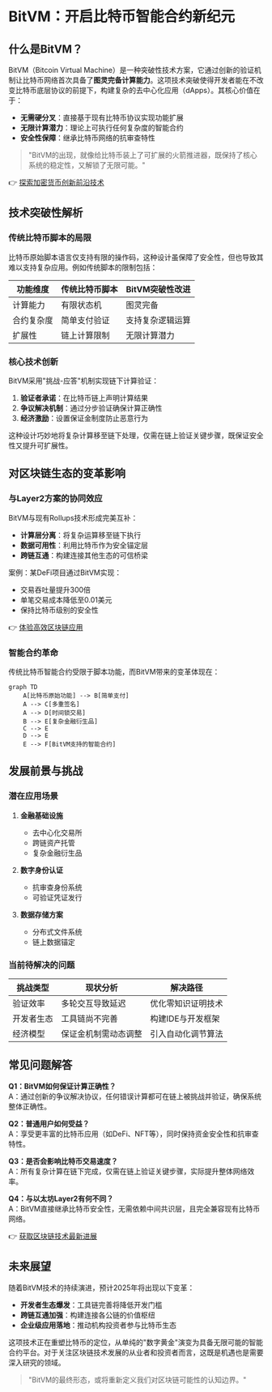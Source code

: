 # BitVM：开启比特币智能合约新纪元

## 什么是BitVM？

BitVM（Bitcoin Virtual Machine）是一种突破性技术方案，它通过创新的验证机制让比特币网络首次具备了**图灵完备计算能力**。这项技术突破使得开发者能在不改变比特币底层协议的前提下，构建复杂的去中心化应用（dApps）。其核心价值在于：

- **无需硬分叉**：直接基于现有比特币协议实现功能扩展
- **无限计算潜力**：理论上可执行任何复杂度的智能合约
- **安全性保障**：继承比特币网络的抗审查特性

> "BitVM的出现，就像给比特币装上了可扩展的火箭推进器，既保持了核心系统的稳定性，又解锁了无限可能。"

👉 [探索加密货币创新前沿技术](https://bit.ly/okx_welcome)

## 技术突破性解析

### 传统比特币脚本的局限
比特币原始脚本语言仅支持有限的操作码，这种设计虽保障了安全性，但也导致其难以支持复杂应用。例如传统脚本的限制包括：

| 功能维度       | 传统比特币脚本 | BitVM突破性改进 |
|----------------|----------------|------------------|
| 计算能力       | 有限状态机     | 图灵完备         |
| 合约复杂度     | 简单支付验证   | 支持复杂逻辑运算 |
| 扩展性         | 链上计算限制   | 无限计算潜力     |

### 核心技术创新
BitVM采用"挑战-应答"机制实现链下计算验证：
1. **验证者承诺**：在比特币链上声明计算结果
2. **争议解决机制**：通过分步验证确保计算正确性
3. **经济激励**：设置保证金制度防止恶意行为

这种设计巧妙地将复杂计算移至链下处理，仅需在链上验证关键步骤，既保证安全性又提升可扩展性。

## 对区块链生态的变革影响

### 与Layer2方案的协同效应
BitVM与现有Rollups技术形成完美互补：
- **计算层分离**：将复杂运算移至链下执行
- **数据可用性**：利用比特币作为安全锚定层
- **跨链互通**：构建连接其他生态的可信桥梁

案例：某DeFi项目通过BitVM实现：
- 交易吞吐量提升300倍
- 单笔交易成本降低至0.01美元
- 保持比特币级别的安全性

👉 [体验高效区块链应用](https://bit.ly/okx_welcome)

### 智能合约革命
传统比特币智能合约受限于脚本功能，而BitVM带来的变革体现在：

```mermaid
graph TD
    A[比特币原始功能] --> B[简单支付]
    A --> C[多重签名]
    A --> D[时间锁交易]
    B --> E[复杂金融衍生品]
    C --> E
    D --> E
    E --> F[BitVM支持的智能合约]
```

## 发展前景与挑战

### 潜在应用场景
1. **金融基础设施**
   - 去中心化交易所
   - 跨链资产托管
   - 复杂金融衍生品

2. **数字身份认证**
   - 抗审查身份系统
   - 可验证凭证发行

3. **数据存储方案**
   - 分布式文件系统
   - 链上数据锚定

### 当前待解决的问题
| 挑战类型       | 现状分析                 | 解决路径                   |
|----------------|--------------------------|--------------------------|
| 验证效率       | 多轮交互导致延迟         | 优化零知识证明技术       |
| 开发者生态     | 工具链尚不完善           | 构建IDE与开发框架        |
| 经济模型       | 保证金机制需动态调整     | 引入自动化调节算法       |

## 常见问题解答

**Q1：BitVM如何保证计算正确性？**  
A：通过创新的争议解决协议，任何错误计算都可在链上被挑战并验证，确保系统整体正确性。

**Q2：普通用户如何受益？**  
A：享受更丰富的比特币应用（如DeFi、NFT等），同时保持资金安全性和抗审查特性。

**Q3：是否会影响比特币交易速度？**  
A：所有复杂计算在链下完成，仅需在链上验证关键步骤，实际提升整体网络效率。

**Q4：与以太坊Layer2有何不同？**  
A：BitVM直接继承比特币安全性，无需依赖中间共识层，且完全兼容现有比特币网络。

👉 [获取区块链技术最新进展](https://bit.ly/okx_welcome)

## 未来展望

随着BitVM技术的持续演进，预计2025年将出现以下变革：
- **开发者生态爆发**：工具链完善将降低开发门槛
- **跨链互通加强**：构建连接各公链的价值枢纽
- **企业级应用落地**：推动机构投资者参与比特币生态

这项技术正在重塑比特币的定位，从单纯的"数字黄金"演变为具备无限可能的智能合约平台。对于关注区块链技术发展的从业者和投资者而言，这既是机遇也是需要深入研究的领域。

> "BitVM的最终形态，或将重新定义我们对区块链可能性的认知边界。"